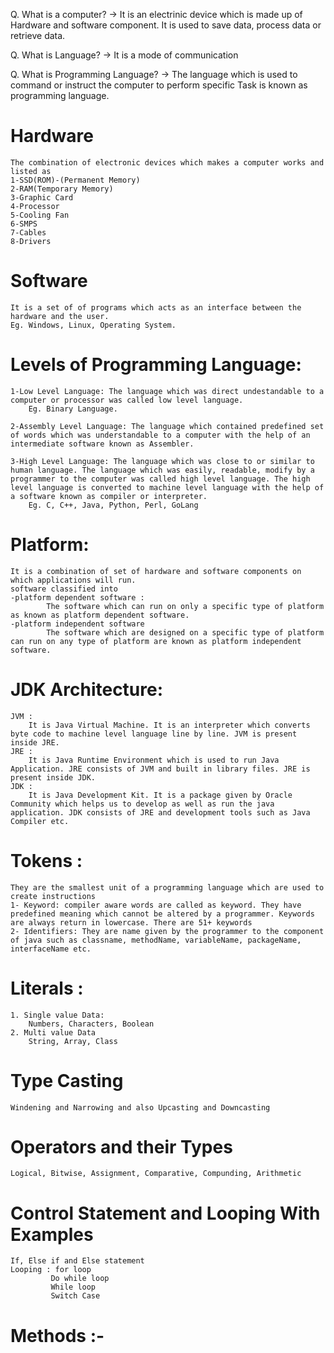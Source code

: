 Q. What is a computer?
-> It is an electrinic device which is made up of Hardware and software component. It is used to save data, process data or retrieve data.

Q. What is Language?
-> It is a mode of communication

Q. What is Programming Language?
-> The language which is used to command or instruct the computer to perform specific Task is known as programming language.

# Hardware
    The combination of electronic devices which makes a computer works and listed as
    1-SSD(ROM)-(Permanent Memory)
    2-RAM(Temporary Memory)
    3-Graphic Card
    4-Processor
    5-Cooling Fan
    6-SMPS
    7-Cables
    8-Drivers

# Software
    It is a set of of programs which acts as an interface between the hardware and the user.
    Eg. Windows, Linux, Operating System.

# Levels of Programming Language:
    1-Low Level Language: The language which was direct undestandable to a computer or processor was called low level language.
        Eg. Binary Language.

    2-Assembly Level Language: The language which contained predefined set of words which was understandable to a computer with the help of an intermediate software known as Assembler.
    
    3-High Level Language: The language which was close to or similar to human language. The language which was easily, readable, modify by a programmer to the computer was called high level language. The high level language is converted to machine level language with the help of a software known as compiler or interpreter.
        Eg. C, C++, Java, Python, Perl, GoLang

# Platform:
    It is a combination of set of hardware and software components on which applications will run.
    software classified into 
    -platform dependent software :
            The software which can run on only a specific type of platform as known as platform dependent software.
    -platform independent software
            The software which are designed on a specific type of platform can run on any type of platform are known as platform independent software.


# JDK Architecture:
    JVM : 
        It is Java Virtual Machine. It is an interpreter which converts byte code to machine level language line by line. JVM is present inside JRE.
    JRE :
        It is Java Runtime Environment which is used to run Java Application. JRE consists of JVM and built in library files. JRE is present inside JDK.
    JDK :
        It is Java Development Kit. It is a package given by Oracle Community which helps us to develop as well as run the java application. JDK consists of JRE and development tools such as Java Compiler etc.


# Tokens : 
    They are the smallest unit of a programming language which are used to create instructions
    1- Keyword: compiler aware words are called as keyword. They have predefined meaning which cannot be altered by a programmer. Keywords are always return in lowercase. There are 51+ keywords
    2- Identifiers: They are name given by the programmer to the component of java such as classname, methodName, variableName, packageName, interfaceName etc.

# Literals : 
    1. Single value Data: 
        Numbers, Characters, Boolean
    2. Multi value Data
        String, Array, Class

# Type Casting
    Windening and Narrowing and also Upcasting and Downcasting

# Operators and their Types
    Logical, Bitwise, Assignment, Comparative, Compunding, Arithmetic 

# Control Statement and Looping With Examples
    If, Else if and Else statement
    Looping : for loop
             Do while loop
             While loop
             Switch Case


# Methods :-
